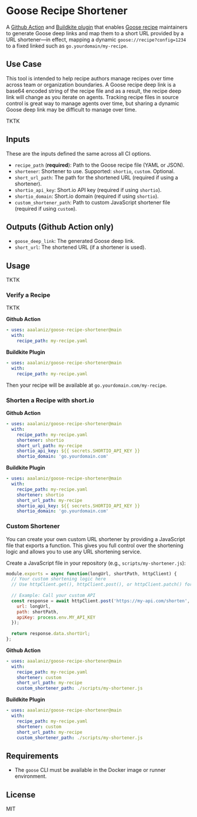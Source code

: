 # Goose Recipe Shortener

A [Github Action](https://github.com/features/actions) and [Buildkite plugin](https://buildkite.com/docs/pipelines/integrations/plugins) that enables [Goose recipe](https://block.github.io/goose/docs/guides/recipes/) maintainers to generate Goose deep links and map them to a short URL provided by a URL shortener­­—in effect, mapping a dynamic `goose://recipe?config=1234` to a fixed linked such as `go.yourdomain/my-recipe`.

## Use Case

This tool is intended to help recipe authors manage recipes over time across team or organization boundaries. A Goose recipe deep link is a base64 encoded string of the recipe file and as a result, the recipe deep link will change as you iterate on agents. Tracking recipe files in source control is great way to manage agents over time, but sharing a dynamic Goose deep link may be difficult to manage over time.

TKTK

## Inputs

These are the inputs defined the same across all CI options.

- `recipe_path` (**required**): Path to the Goose recipe file (YAML or JSON).
- `shortener`: Shortener to use. Supported: `shortio`, `custom`. Optional.
- `short_url_path`: The path for the shortened URL (required if using a shortener).
- `shortio_api_key`: Short.io API key (required if using `shortio`).
- `shortio_domain`: Short.io domain (required if using `shortio`).
- `custom_shortener_path`: Path to custom JavaScript shortener file (required if using `custom`).

## Outputs (Github Action only)

- `goose_deep_link`: The generated Goose deep link.
- `short_url`: The shortened URL (if a shortener is used).

## Usage

TKTK

### Verify a Recipe 

TKTK

**Github Action**

```yaml
- uses: aaalaniz/goose-recipe-shortener@main
  with:
    recipe_path: my-recipe.yaml
```

**Buildkite Plugin**

```yaml
- uses: aaalaniz/goose-recipe-shortener@main
  with:
    recipe_path: my-recipe.yaml
```

Then your recipe will be available at `go.yourdomain.com/my-recipe`.

### Shorten a Recipe with short.io 

**Github Action**

```yaml
- uses: aaalaniz/goose-recipe-shortener@main
  with:
    recipe_path: my-recipe.yaml
    shortener: shortio
    short_url_path: my-recipe
    shortio_api_key: ${{ secrets.SHORTIO_API_KEY }}
    shortio_domain: 'go.yourdomain.com'
```

**Buildkite Plugin**

```yaml
- uses: aaalaniz/goose-recipe-shortener@main
  with:
    recipe_path: my-recipe.yaml
    shortener: shortio
    short_url_path: my-recipe
    shortio_api_key: ${{ secrets.SHORTIO_API_KEY }}
    shortio_domain: 'go.yourdomain.com'
```


### Custom Shortener

You can create your own custom URL shortener by providing a JavaScript file that exports a function. This gives you full control over the shortening logic and allows you to use any URL shortening service.

Create a JavaScript file in your repository (e.g., `scripts/my-shortener.js`):

```javascript
module.exports = async function(longUrl, shortPath, httpClient) {
  // Your custom shortening logic here
  // Use httpClient.get(), httpClient.post(), or httpClient.patch() for API calls
  
  // Example: Call your custom API
  const response = await httpClient.post('https://my-api.com/shorten', {
    url: longUrl,
    path: shortPath,
    apiKey: process.env.MY_API_KEY
  });
  
  return response.data.shortUrl;
};
```

**Github Action**

```yaml
- uses: aaalaniz/goose-recipe-shortener@main
  with:
    recipe_path: my-recipe.yaml
    shortener: custom
    short_url_path: my-recipe
    custom_shortener_path: ./scripts/my-shortener.js
```

**Buildkite Plugin**

```yaml
- uses: aaalaniz/goose-recipe-shortener@main
  with:
    recipe_path: my-recipe.yaml
    shortener: custom
    short_url_path: my-recipe
    custom_shortener_path: ./scripts/my-shortener.js
```

## Requirements
- The `goose` CLI must be available in the Docker image or runner environment.

## License
MIT 
